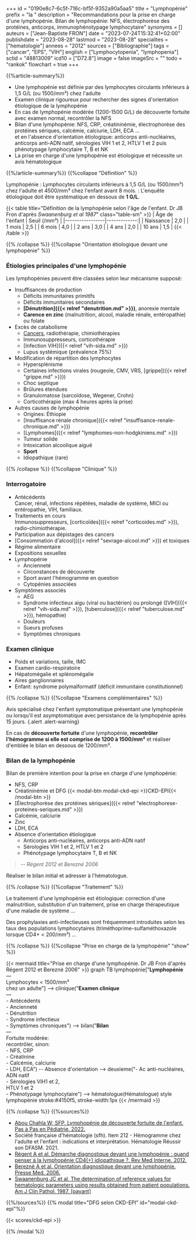 +++
id = "0190e8c7-6c5f-716c-bf5f-9352a90a5aa5"
title = "Lymphopénie"
prefix = "la "
description = "Recommandations pour la prise en charge d'une lymphopénie. Bilan de lymphopénie: NFS, électrophorèse des protéines, anticorps, immunophénotypage lymphocytaire"
synonyms = []
auteurs = ["Jean-Baptiste FRON"]
date = "2023-07-24T15:32:41+02:00"
publishdate = "2023-08-28"
lastmod = "2023-08-28"
specialites = ["hematologie"]
annees = "2012"
sources = ["Bibliographie"]
tags = ["cancer", "EPS", "VIH"]
english = ["Lymphocytopenia", "lymphopenia"]
sctid = "48813009"
icd10 = ["D72.8"]
image = false
imageSrc = ""
todo = "rankok"
flowchart = true
+++

{{%article-summary%}}

- Une lymphopénie est définie par des lymphocytes circulants inférieurs à 1,5 G/L (ou 1500/mm³) chez l'adulte
- Examen clinique rigoureux pour rechercher des signes d'orientation étiologique de la lymphopénie
- En cas de lymphopénie modérée (1200-1500 G/L) de découverte fortuite avec examen normal, recontrôler la NFS
- Bilan d'une lymphopénie: NFS, CRP, créatininémie, électrophorèse des protéines sériques, calcémie, calciurie, LDH, ECA ...  
  et en l'absence d'orientation étiologique: anticorps anti-nucléaires, anticorps anti-ADN natif, sérologies VIH 1 et 2, HTLV 1 et 2 puis phénotypage lymphocytaire T, B et NK
- La prise en charge d'une lymphopénie est étiologique et nécessite un avis hématologique

{{%/article-summary%}}
{{%collapse "Définition" %}}

Lymphopénie
: Lymphocytes circulants inférieurs à 1,5 G/L (ou 1500/mm³) chez l'adulte et 4500/mm³ chez l'enfant avant 8 mois.
: L'enquête étiologique doit être systématique en dessous de **1 G/L**.

{{< table title="Définition de la lymphopénie selon l'âge de l'enfant. Dr JB Fron d'après *Swaanenburg et al 1987*" class="table-sm" >}}
| Âge de l'enfant | Seuil (/mm³) |
|-----------------|-------------:|
| Naissance       |          2,0 |
| 1 mois          |          2,5 |
| 6 mois          |          4,0 |
| 2 ans           |          3,0 |
| 4 ans           |          2,0 |
| 10 ans          |          1,5 |
{{< /table >}}

{{% /collapse %}}
{{%collapse "Orientation étiologique devant une lymphopénie" %}}

### Étiologies principales d'une lymphopénie

Les lymphopénies peuvent être classées selon leur mécanisme supposé:

- Insuffisances de production
  - Déficits immunitaires primitifs
  - Déficits immunitaires secondaires
  - **[Dénutrition]({{< relref "denutrition.md" >}})**, anorexie mentale
  - **Carence en zinc** (malnutrition, alcool, maladie rénale, entéropathie) ou folate
- Excès de catabolisme
  - [Cancers](/tags/cancer/), radiothérapie, chimiothérapies
  - Immunosuppresseurs, corticothérapie
  - [Infection VIH]({{< relref "vih-sida.md" >}})
  - Lupus systémique (prévalence 75%)
- Modification de répartition des lymphocytes
  - Hypersplénisme
  - Certaines infections virales (rougeole, CMV, VRS, [grippe]({{< relref "grippe.md" >}}))
  - Choc septique
  - Brûlures étendues
  - Granulomatose (sarcoïdose, Wegener, Crohn)
  - Corticothérapie (max 4 heures après la prise)
- Autres causes de lymphopénie
  - Origines: Éthiopie
  - [Insuffisance rénale chronique]({{< relref "insuffisance-renale-chronique.md" >}})
  - [Lymphomes]({{< relref "lymphomes-non-hodgkiniens.md" >}})
  - Tumeur solide
  - Intoxication alcoolique aiguë
  - **Sport**
  - Idiopathique (rare)

{{% /collapse %}}
{{%collapse "Clinique" %}}

### Interrogatoire

- Antécédents  
  Cancer, rénal, infections répétées, maladie de système, MICI ou entéropathie, VIH, familiaux.
- Traitements en cours  
  Immunosuppresseurs, [corticoïdes]({{< relref "corticoides.md" >}}), radio-chimiothérapie.
- Participation aux dépistages des cancers
- [Consommation d'alcool]({{< relref "sevrage-alcool.md" >}}) et toxiques
- Régime alimentaire
- Expositions sexuelles
- Lymphopénie
  - Ancienneté
  - Circonstances de découverte
  - Sport avant l'hémogramme en question
  - Cytopénies associées
- Symptômes associés
  - AEG
  - Syndrome infectieux aigu (viral ou bactérien) ou prolongé ([VIH]({{< relref "vih-sida.md" >}}), [tuberculose]({{< relref "tuberculose.md" >}}), hémopathie)
  - Douleurs
  - Sueurs profuses
  - Symptômes chroniques

### Examen clinique

- Poids et variations, taille, IMC
- Examen cardio-respiratoire
- Hépatomégalie et splénomégalie
- Aires ganglionnaires
- Enfant: syndrome polymalformatif (déficit immunitaire constitutionnel)

{{% /collapse %}}
{{%collapse "Examens complémentaires" %}}

Avis spécialisé chez l'enfant symptomatique présentant une lymphopénie ou lorsqu'il est asymptomatique avec persistance de la lymphopénie après 15 jours.
{.alert .alert-warning}

En cas de **découverte fortuite** d'une lymphopénie, **recontrôler l'hémogramme si elle est comprise de 1200 à 1500/mm³** et réaliser d'emblée le bilan en dessous de 1200/mm³.

### Bilan de la lymphopénie

Bilan de première intention pour la prise en charge d'une lymphopénie:

- NFS, CRP
- Créatininémie et DFG {{< modal-btn modal-ckd-epi >}}CKD-EPI{{< /modal-btn >}}
- [Électrophorèse des protéines sériques]({{< relref "electrophorese-proteines-seriques.md" >}})
- Calcémie, calciurie
- Zinc
- LDH, ECA
- Absence d'orientation étiologique
  - Anticorps anti-nucléaires, anticorps anti-ADN natif
  - Sérologies VIH 1 et 2, HTLV 1 et 2
  - Phénotypage lymphocytaire T, B et NK

> -- *Régent 2012* et *Berezné 2006*

Réaliser le bilan initial et adresser à l'hématologue.

{{% /collapse %}}
{{%collapse "Traitement" %}}

Le traitement d'une lymphopénie est étiologique: correction d'une malnutrition, substitution d'un traitement, prise en charge thérapeutique d'une maladie de système ...

Des prophylaxies anti-infectieuses sont fréquemment introduites selon les taux des populations lymphocytaires (triméthoprime-sulfaméthoxazole lorsque CD4+ < 200/mm³) ...

{{% /collapse %}}
{{%collapse "Prise en charge de la lymphopénie" "show" %}}

{{< mermaid title="Prise en charge d'une lymphopénie. Dr JB Fron d'après Régent 2012 et Berezné 2006" >}}
graph TB
  lymphopénie["<b>Lymphopénie</b><br>—<br>Lymphocytes &lt; 1500/mm³<br>chez un adulte"] --> clinique("<b>Examen clinique</b><br>—<br>- Antécédents<br>- Ancienneté<br>- Dénutrition<br>- Syndrome infectieux<br>- Symptômes chroniques") --> bilan("<b>Bilan</b><br>—<br>Fortuite modérée:<br>recontrôler, sinon:<br>- NFS, CRP<br>- Créatinine<br>- Calcémie, calciurie<br>- LDH, ECA") -- Absence d'orientation --> deuxieme("- Ac anti-nucléaires,<br>ADN natif<br>- Sérologies VIH1 et 2,<br>HTLV 1 et 2<br>- Phénotypage lymphocytaire") --> hématologue(Hématologue)
  style lymphopénie stroke:#4150f5, stroke-width:1px
{{< /mermaid >}}

{{% /collapse %}}
{{%sources%}}

- [Abou Chahla W; SFP. Lymphopénie de découverte fortuite de l'enfant. Pas à Pas en Pédiatrie. 2022.](https://pap-pediatrie.fr/hematologie/lymphopenie-de-decouverte-fortuite-de-lenfant)
- Société française d'hématologie (sfh). Item 212 - Hémogramme chez l'adulte et l'enfant : indications et interprétation. Hématologie Réussir son DFASM. 2021.
- [Régent A et al. Démarche diagnostique devant une lymphopénie : quand penser à la lymphopénie CD4(+) idiopathique ?. Rev Med Interne. 2012.](https://www.ncbi.nlm.nih.gov/pmc/articles/PMC7115373/)
- [Berezné A et al. Orientation diagnostique devant une lymphopénie. Presse Med. 2006.](https://www.sciencedirect.com/science/article/pii/S0755498206747091)
- [Swaanenburg JC et al. The determination of reference values for hematologic parameters using results obtained from patient populations. Am J Clin Pathol. 1987. [payant]](https://academic.oup.com/ajcp/article-abstract/88/2/182/1799788?redirectedFrom=fulltext)

{{%/sources%}}
{{% modal title="DFG selon CKD-EPI" id="modal-ckd-epi"%}}

{{< scores/ckd-epi >}}

{{% /modal %}}
